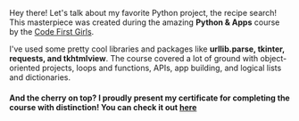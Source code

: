 Hey there! Let's talk about my favorite Python project, the recipe search! This masterpiece was created during the amazing **Python & Apps** course by the [Code First Girls](https://codefirstgirls.com/courses/coding-kickstarter/).

I've used some pretty cool libraries and packages like **urllib.parse, tkinter, requests, and tkhtmlview**. The course covered a lot of ground with object-oriented projects, loops and functions, APIs, app building, and logical lists and dictionaries.

#### And the cherry on top? I proudly present my certificate for completing the course with distinction! You can check it out [here](https://github.com/KozlowskaAgnieszka/Python-CodeFirstGirls/blob/main/CFG%20Python%20%26%20Apps%20-%20Certificate.pdf)
